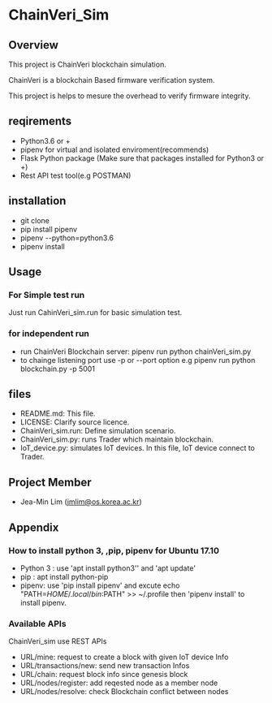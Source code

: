 # ChainVeri_Sim

## Overview
This project is ChainVeri blockchain simulation.

ChainVeri is a blockchain Based firmware verification system.
 
This project is helps to mesure the overhead to verify firmware integrity. 

## reqirements
* Python3.6 or + 
* pipenv for virtual and isolated enviroment(recommends)
* Flask Python package (Make sure that packages installed for Python3 or +)
* Rest API test tool(e.g POSTMAN)

## installation
* git clone
* pip install pipenv
* pipenv --python=python3.6
* pipenv install 

## Usage
### For Simple test run
Just run CahinVeri_sim.run for basic simulation test.

### for independent run
* run ChainVeri Blockchain server: pipenv run python chainVeri_sim.py
* to chainge listening port use -p or --port option
   e.g pipenv run python blockchain.py -p 5001

## files 
* README.md: This file.
* LICENSE: Clarify source licence.
* ChainVeri_sim.run: Define simulation scenario.
* ChainVeri_sim.py: runs Trader which maintain blockchain. 
* IoT_device.py: simulates IoT devices. In this file, IoT device connect to Trader.

## Project Member
 * Jea-Min Lim (jmlim@os.korea.ac.kr) 
 
## Appendix 
### How to install python 3, ,pip, pipenv for Ubuntu 17.10
 * Python 3 : use 'apt install python3'' and 'apt update'
 * pip : apt install python-pip
 * pipenv: use 'pip install pipenv' and excute echo "PATH=$HOME/.local/bin:$PATH" >> ~/.profile
    then 'pipenv install' to install pipenv.
    

### Available APIs
ChainVeri_sim use REST APIs
* URL/mine: request to create a block with given IoT device Info
* URL/transactions/new: send new transaction Infos
* URL/chain: request block info since genesis block
* URL/nodes/register: add reqested node as a member node
* URL/nodes/resolve: check Blockchain conflict between nodes